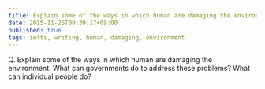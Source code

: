 ```yaml
---
title: Explain some of the ways in which human are damaging the environment.
date: 2015-11-26T00:30:17+09:00
published: true
tags: ielts, writing, human, damaging, environment
---
```



Q. Explain some of the ways in which human are damaging the environment. What can governments do to address these problems? What can individual people do?


